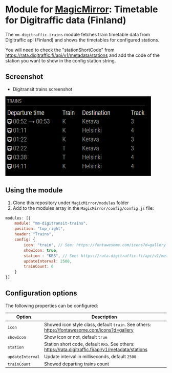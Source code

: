 # Module for [MagicMirror](https://magicmirror.builders/): Timetable for Digitraffic data (Finland)

The `mm-digitraffic-trains` module fetches train timetable data from Digitraffic api (Finland) and shows the timetables for configured stations.

You will need to check the "stationShortCode" from https://rata.digitraffic.fi/api/v1/metadata/stations and add the code of the station you want to show in the config station string. 

## Screenshot

- Digitransit trains screenshot

![Digitransit trains screenshot](screenshot.png)

## Using the module

1) Clone this repository under `MagicMirror/modules` folder
2) Add to the modules array in the `MagicMirror/config/config.js` file:
````javascript
modules: [{
	module: "mm-digitransit-trains",
	position: "top_right",
	header: "Trains",
	config: {
		icon: "train", // See: https://fontawesome.com/icons?d=gallery
        showIcon: true,
        station : "KRS", // See: https://rata.digitraffic.fi/api/v1/metadata/stations
        updateInterval: 2500,
        trainCount: 6
	}
}]
````

## Configuration options

The following properties can be configured:


| Option                       | Description
| ---------------------------- | -----------
| `icon`                       | Showed icon style class, default `train`. See others: https://fontawesome.com/icons?d=gallery
| `showIcon`                   | Show icon or not, default `true`
| `station`                    | Station short code, default `KRS`. See others: https://rata.digitraffic.fi/api/v1/metadata/stations
| `updateInterval`             | Update interval in milliseconds, default `2500`
| `trainCount`				   | Showed departing trains count